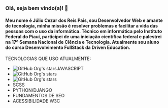 ### Olá, seja bem vindo(a)! 👋
#### Meu nome é Júlio Cezar dos Reis Pais, sou Desenvolvedor Web e amante de tecnologia, minha missão é resolver problemas e facilitar a vida das pessoas com o uso da informática. Técnico em informática pelo Instituto Federal do Piauí, participei de uma iniciação científica federal e palestrei na 17º Semana Nacional de Ciência e Tecnologia. Atualmente sou aluno do curso Desenvolvimento FullStack da Driven Education.

TECNOLOGIAS QUE USO ATUALMENTE:
- ![GitHub Org's stars](https://img.shields.io/badge/JavaScript-323330?style=for-the-badge&logo=javascript&logoColor=F7DF1E)JAVASCRIPT
- ![GitHub Org's stars](https://img.shields.io/badge/HTML5-E34F26?style=for-the-badge&logo=html5&logoColor=white)
- ![GitHub Org's stars](https://img.shields.io/badge/CSS3-1572B6?style=for-the-badge&logo=css3&logoColor=white)
- SCSS
- PYTHON/DJANGO
- FUNDAMENTOS DE SEO
- ACESSIBILIDADE W3C


<!--
**julioreisdev/julioreisdev** is a ✨ _special_ ✨ repository because its `README.md` (this file) appears on your GitHub profile.

Here are some ideas to get you started:

- 🔭 I’m currently working on ...
- 🌱 I’m currently learning ...
- 👯 I’m looking to collaborate on ...
- 🤔 I’m looking for help with ...
- 💬 Ask me about ...
- 📫 How to reach me: ...
- 😄 Pronouns: ...
- ⚡ Fun fact: ...
-->
